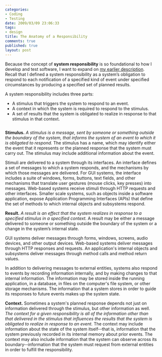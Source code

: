 ```yaml
--- 
categories: 
- Coding
- Testing
date: 2009/03/09 23:06:33
tags: 
- design
title: The Anatomy of a Responsibility
comments: true
published: true
layout: post
---
```


Because the concept of <strong>system responsibility</strong> is so foundational to how I develop and test software, I want to expand on <a href="/2009/02/planned-response-systems/#responsibility">my earlier description</a>.  Recall that I defined a system responsibility as a system’s obligation to respond to each notification of a specified kind of event under specified circumstances by producing a specified set of planned results.

A system responsibility includes three parts:
<ul>
	<li>A stimulus that triggers the system to respond to an event.</li>
	<li>A context in which the system is required to respond to the stimulus.</li>
	<li>A set of results that the system is obligated to realize in response to that stimulus in that context.
</ul>
<a href="http://picasaweb.google.com/lh/photo/585jMgc2tiDWBEY65nsJLw?feat=embedwebsite"><img src="http://lh5.ggpht.com/_4CAMd3shpKw/SbWRWOSXcVI/AAAAAAAAAn4/lBtxMoUn__A/s400/responsibility.jpg" alt="" /></a>

<strong>Stimulus.</strong> <em>A stimulus is a message, sent by someone or something outside the boundary of the system, that informs the system of an event to which it is obligated to respond.</em> The stimulus has a name, which may identify either the event that it represents or the planned response that the system must carry out.  The stimulus may include additional information about the event.

Stimuli are delivered to a system through its interfaces.  An interface defines a set of messages to which a system responds, and the mechanisms by which those messages are delivered.  For GUI systems, the interface includes a suite of windows, forms, buttons, text fields, and other mechanisms that translate user gestures (mouse clicks, key presses) into messages.  Web-based systems receive stimuli through HTTP requests and other interfaces.  Smaller scale systems, such as objects inside a software application, expose Application Programming Interfaces (APIs) that define the set of methods to which internal objects and subsystems respond.

<strong>Result.</strong> <em>A result is an effect that the system realizes in response to a specified stimulus in a specified context.</em> A result may be either a message delivered to someone or something outside the boundary of the system or a change in the system’s internal state.

GUI systems deliver messages through forms, windows, screens, audio devices, and other output devices.  Web-based systems deliver messages through HTTP responses and requests.  An application's internal objects and subsystems deliver messages through method calls and method return values.

In addition to delivering messages to external entities, systems also respond to events by recording information internally, and by making changes to that internal information.  The information may be stored inside the running application, in a database, in files on the computer's file system, or other storage mechanisms.  The information that a system stores in order to guide its responses to future events makes up the system state.

<strong>Context.</strong> Sometimes a system's planned response depends not just on information delivered through the stimulus, but other information as well.  <em>The context for a given responsibility is all of the information other than that delivered in the stimulus that influences the results that the system is obligated to realize in response to an event.</em> The context may include information about the state of the system itself--that is, information that the system previously recorded in its internal memory about prior events.  The context may also include information that the system can observe across its boundary--information that the system must request from external entities in order to fulfill the responsibility.</ul>
</li>
</ul>
